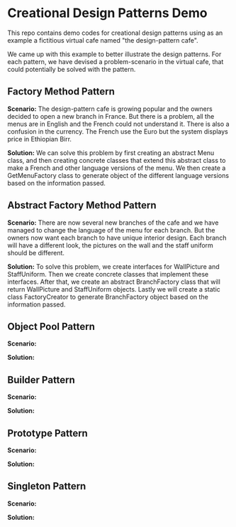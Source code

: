 # Creational Design Patterns Demo
This repo contains demo codes for creational design patterns using as 
an example a fictitious virtual cafe named "the design-pattern
cafe".

We came up with this example to better illustrate the design patterns.
For each pattern, we have devised a problem-scenario in the
virtual cafe, that could potentially be solved with the pattern.

## Factory Method Pattern
**Scenario:** The design-pattern cafe is growing popular 
and the owners decided to open a new branch in France. 
But there is a problem, all the menus are in English and 
the French could not understand it. There is also a 
confusion in the currency. The French use the Euro but the 
system displays price in Ethiopian Birr.

**Solution:** We can solve this problem by first creating 
an abstract Menu class, and then creating concrete classes that
extend this abstract class to make a French and other 
language versions of the menu. We then create a 
GetMenuFactory class to generate object of the different 
language versions based on the information passed.

## Abstract Factory Method Pattern 
**Scenario:** There are now several new branches of the cafe
and we have managed to change the language of the menu for 
each branch. But the owners now want each branch to have 
unique interior design. Each branch will have a different look,
the pictures on the wall and the staff uniform should be 
different.

**Solution:** To solve this problem, we create interfaces 
for WallPicture and StaffUniform. Then we create concrete 
classes that implement these interfaces. After that, we create 
an abstract BranchFactory class that will return WallPicture and
StaffUniform objects. Lastly we will create a static class 
FactoryCreator to generate BranchFactory object based on 
the information passed.

## Object Pool Pattern
**Scenario:**

**Solution:**

## Builder Pattern
**Scenario:**

**Solution:**

## Prototype Pattern
**Scenario:**

**Solution:**

## Singleton Pattern
**Scenario:**

**Solution:**